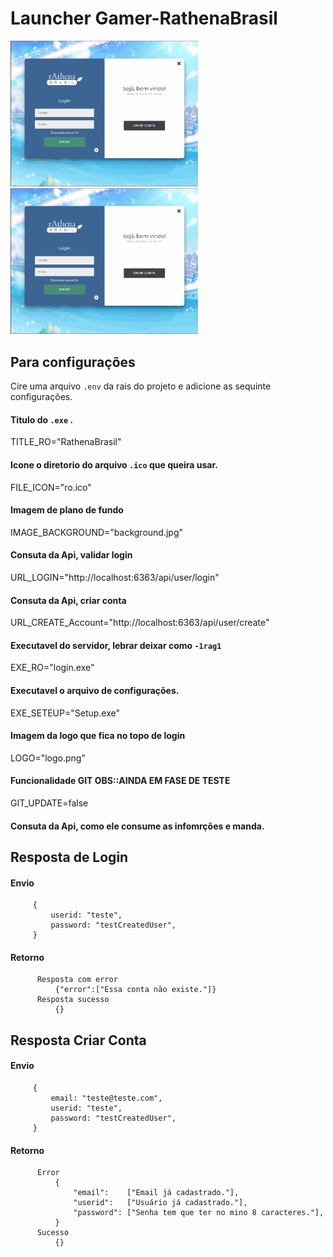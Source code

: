 # Launcher Gamer-RathenaBrasil

<img src="https://github.com/FranciscoWallison/LauncherGamer-RathenaBrasil/blob/main/apresenta%C3%A7%C3%A3o/errors.gif" width="300" /> <img src="https://github.com/FranciscoWallison/LauncherGamer-RathenaBrasil/blob/main/apresenta%C3%A7%C3%A3o/teste.gif" width="300" />


## Para configurações 
Cire uma arquivo ````.env```` da rais do projeto e adicione as sequinte configurações.
#### Titulo do ````.exe```` .
TITLE_RO="RathenaBrasil"
#### Icone o diretorio do arquivo ````.ico```` que queira usar.
FILE_ICON="ro.ico"
#### Imagem de plano de fundo
IMAGE_BACKGROUND="background.jpg"
#### Consuta da Api, validar login
URL_LOGIN="http://localhost:6363/api/user/login"
#### Consuta da Api, criar conta
URL_CREATE_Account="http://localhost:6363/api/user/create"
#### Executavel do servidor, lebrar deixar como ````-1rag1````
EXE_RO="login.exe"
#### Executavel o arquivo de configurações.
EXE_SETEUP="Setup.exe"
#### Imagem da logo que fica no topo de login
LOGO="logo.png"
#### Funcionalidade GIT OBS::AINDA EM FASE DE TESTE
GIT_UPDATE=false



#### Consuta da Api, como ele consume as infomrções e manda.

## Resposta de Login
 #### Envio
 ````
      {
          userid: "teste",
          password: "testCreatedUser",
      }
 ````
####  Retorno
````
      Resposta com error
          {"error":["Essa conta não existe."]}
      Resposta sucesso
          {}
````
 ## Resposta Criar Conta
 #### Envio
 ````
      {
          email: "teste@teste.com", 
          userid: "teste",
          password: "testCreatedUser",
      }
 ````
####  Retorno
````
      Error
          {
              "email":    ["Email já cadastrado."],
              "userid":   ["Usuário já cadastrado."],
              "password": ["Senha tem que ter no mino 8 caracteres."],
          }
      Sucesso
          {}
````
